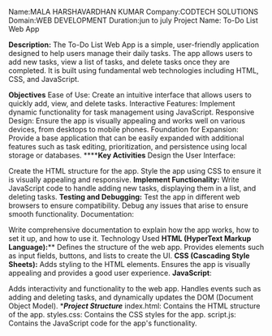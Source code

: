 Name:MALA HARSHAVARDHAN KUMAR
Company:CODTECH SOLUTIONS
Domain:WEB DEVELOPMENT
Duration:jun to july
Project Name: To-Do List Web App

**Description:**
The To-Do List Web App is a simple, user-friendly application designed to help users manage their daily tasks. The app allows users to add new tasks, view a list of tasks, and delete tasks once they are completed. It is built using fundamental web technologies including HTML, CSS, and JavaScript.

**Objectives**
Ease of Use: Create an intuitive interface that allows users to quickly add, view, and delete tasks.
Interactive Features: Implement dynamic functionality for task management using JavaScript.
Responsive Design: Ensure the app is visually appealing and works well on various devices, from desktops to mobile phones.
Foundation for Expansion: Provide a base application that can be easily expanded with additional features such as task editing, prioritization, and persistence using local storage or databases.
******Key Activities**
Design the User Interface:

Create the HTML structure for the app.
Style the app using CSS to ensure it is visually appealing and responsive.
**Implement Functionality:**
Write JavaScript code to handle adding new tasks, displaying them in a list, and deleting tasks.
**Testing and Debugging:**
Test the app in different web browsers to ensure compatibility.
Debug any issues that arise to ensure smooth functionality.
Documentation:

Write comprehensive documentation to explain how the app works, how to set it up, and how to use it.
Technology Used
**HTML (HyperText Markup Language):****
Defines the structure of the web app.
Provides elements such as input fields, buttons, and lists to create the UI.
****CSS (Cascading Style Sheets):****
Adds styling to the HTML elements.
Ensures the app is visually appealing and provides a good user experience.
**JavaScript**:

Adds interactivity and functionality to the web app.
Handles events such as adding and deleting tasks, and dynamically updates the DOM (Document Object Model).
****Project Structure***
index.html: Contains the HTML structure of the app.
styles.css: Contains the CSS styles for the app.
script.js: Contains the JavaScript code for the app's functionality.


